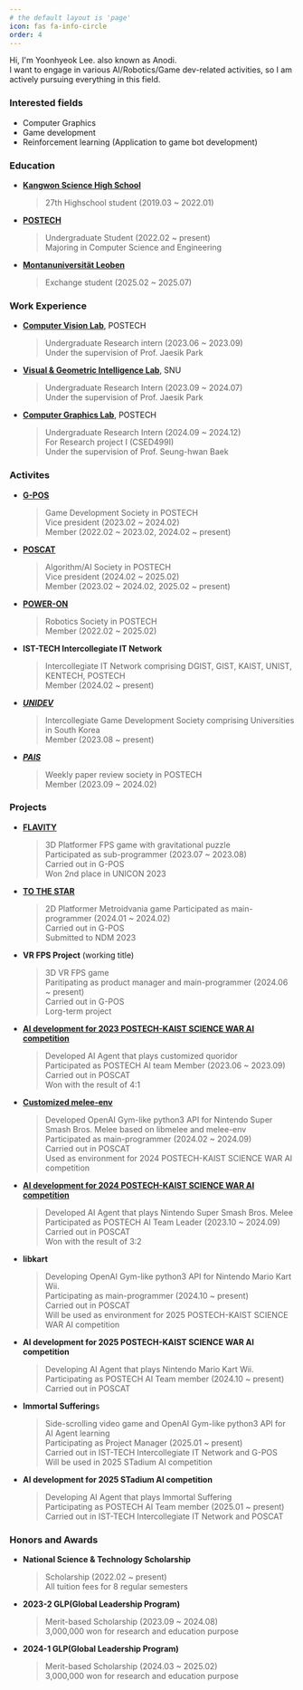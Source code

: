 ```yaml
---
# the default layout is 'page'
icon: fas fa-info-circle
order: 4
---
```



Hi, I'm Yoonhyeok Lee.  also known as Anodi.  
I want to engage in various AI/Robotics/Game dev-related activities, so I am actively pursuing everything in this field.    


### Interested fields
- Computer Graphics
- Game development
- Reinforcement learning (Application to game bot development)

### Education
- **[Kangwon Science High School](https://kangwon-sh.gwe.hs.kr/main.do)**
    > 27th Highschool student (2019.03 ~ 2022.01)
- **[POSTECH](https://cse.postech.ac.kr/)**
    > Undergraduate Student (2022.02 ~ present)  
    > Majoring in Computer Science and Engineering
- **[Montanuniversität Leoben](https://www.unileoben.ac.at/en/)**
    > Exchange student (2025.02 ~ 2025.07)

### Work Experience
- **[Computer Vision Lab](https://cvlab.postech.ac.kr/lab/)**, POSTECH  
    > Undergraduate Research intern (2023.06 ~ 2023.09)  
    > Under the supervision of Prof. Jaesik Park 
- **[Visual & Geometric Intelligence Lab](https://jaesik.info/lab)**, SNU
    > Undergraduate Research Intern (2023.09 ~ 2024.07)  
    > Under the supervision of Prof. Jaesik Park
- **[Computer Graphics Lab](https://www.shbaek.com/)**, POSTECH
    > Undergraduate Research Intern (2024.09 ~ 2024.12)  
    > For Research project I (CSED499I)  
    > Under the supervision of Prof. Seung-hwan Baek

### Activites
- **[G-POS](https://gpos.postech.ac.kr/wordpress/)**
    > Game Development Society in POSTECH  
    > Vice president (2023.02 ~ 2024.02)  
    > Member (2022.02 ~ 2023.02, 2024.02 ~ present)
- **[POSCAT](https://poscat.team/)**
    > Algorithm/AI Society in POSTECH  
    > Vice president (2024.02 ~ 2025.02)  
    > Member (2023.02 ~ 2024.02, 2025.02 ~ present)
- **[POWER-ON](https://poweron.postech.ac.kr/)**
    > Robotics Society in POSTECH  
    > Member (2022.02 ~ 2025.02)
- **IST-TECH Intercollegiate IT Network**
    > Intercollegiate IT Network comprising DGIST, GIST, KAIST, UNIST, KENTECH, POSTECH  
    > Member (2024.02 ~ present)
- ***[UNIDEV](https://linktr.ee/officialunidev)***
    > Intercollegiate Game Development Society comprising Universities in South Korea  
    > Member (2023.08 ~ present)

- ***[PAIS](https://github.com/POSTECH-PAIS)***
    > Weekly paper review society in POSTECH  
    > Member (2023.09 ~ 2024.02)

### Projects
- **[FLAVITY](https://github.com/GPOS-Gamemakers-in-POSTECH/GPOS-2023-FLAVITY)**
    > 3D Platformer FPS game with gravitational puzzle  
    > Participated as sub-programmer (2023.07 ~ 2023.08)  
    > Carried out in G-POS  
    > Won 2nd place in UNICON 2023
- **[TO THE STAR](https://github.com/GPOS-Gamemakers-in-POSTECH/GPOS-2024-to-the-STAR)**
    > 2D Platformer Metroidvania game
    > Participated as main-programmer (2024.01 ~ 2024.02)  
    > Carried out in G-POS  
    > Submitted to NDM 2023  
- **VR FPS Project** (working title)
    > 3D VR FPS game  
    > Paritipating as product manager and main-programmer (2024.06 ~ present)  
    > Carried out in G-POS  
    > Lorg-term project  
- **[AI development for 2023 POSTECH-KAIST SCIENCE WAR AI competition](https://github.com/2023-poka-science-war-ai)**
    > Developed AI Agent that plays customized quoridor  
    > Participated as POSTECH AI team Member (2023.06 ~ 2023.09)  
    > Carried out in POSCAT  
    > Won with the result of 4:1
- **[Customized melee-env](https://github.com/2024-poka-science-war-ai/melee-docker-nightly)**
    > Developed OpenAI Gym-like python3 API for Nintendo Super Smash Bros. Melee based on libmelee and melee-env  
    > Participated as main-programmer (2024.02 ~ 2024.09)  
    > Carried out in POSCAT  
    > Used as environment for 2024 POSTECH-KAIST SCIENCE WAR AI competition  
- **[AI development for 2024 POSTECH-KAIST SCIENCE WAR AI competition](https://github.com/2024-poka-science-war-ai)**
    > Developed AI Agent that plays Nintendo Super Smash Bros. Melee  
    > Participated as POSTECH AI Team Leader (2023.10 ~ 2024.09)  
    > Carried out in POSCAT  
    > Won with the result of 3:2
- **libkart**
    > Developing OpenAI Gym-like python3 API for Nintendo Mario Kart Wii.  
    > Participating as main-programmer (2024.10 ~ present)  
    > Carried out in POSCAT  
    > Will be used as environment for 2025 POSTECH-KAIST SCIENCE WAR AI competition
- **AI development for 2025 POSTECH-KAIST SCIENCE WAR AI competition**
    > Developing AI Agent that plays Nintendo Mario Kart Wii.  
    > Participating as POSTECH AI Team member (2024.10 ~ present)  
    > Carried out in POSCAT  
- **Immortal Suffering**s
    > Side-scrolling video game and OpenAI Gym-like python3 API for AI Agent learning  
    > Participating as Project Manager (2025.01 ~ present)  
    > Carried out in IST-TECH Intercollegiate IT Network and G-POS  
    > Will be used in 2025 STadium AI competition  

- **AI development for 2025 STadium AI competition**
    > Developing AI Agent that plays Immortal Suffering  
    > Participating as POSTECH AI Team member (2025.01 ~ present)  
    > Carried out in IST-TECH Intercollegiate IT Network and POSCAT  


### Honors and Awards
- **National Science & Technology Scholarship**
    > Scholarship (2022.02 ~ present)  
    > All tuition fees for 8 regular semesters

- **2023-2 GLP(Global Leadership Program)**
    > Merit-based Scholarship (2023.09 ~ 2024.08)  
    > 3,000,000 won for research and education purpose

- **2024-1 GLP(Global Leadership Program)**
    > Merit-based Scholarship (2024.03 ~ 2025.02)  
    > 3,000,000 won for research and education purpose


